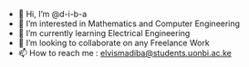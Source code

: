 - 👋 Hi, I’m @d-i-b-a
- 👀 I’m interested in Mathematics and Computer Engineering 
- 🌱 I’m currently learning Electrical Engineering
- 💞️ I’m looking to collaborate on any Freelance Work
- 📫 How to reach me : elvismadiba@students.uonbi.ac.ke

<!---
d-i-b-a/d-i-b-a is a ✨ special ✨ repository because its `README.md` (this file) appears on your GitHub profile.
You can click the Preview link to take a look at your changes.
--->
